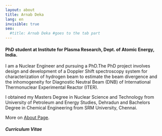 ```yaml
---
layout: about
title: Arnab Deka
lang: en
invisible: true
seo:
  #title: Arnab Deka #goes to the tab part
---
```


#### PhD student at Institute for Plasma Research, Dept. of Atomic Energy, India.


I am a Nuclear Engineer and pursuing a PhD.The PhD project involves design and development of a Doppler Shift spectroscopy system  for characterization of hydrogen beam to estimate the beam divergence and the inhomogeneity for Diagnostic Neutral Beam (DNB) of International Thermonuclear Experimental Reactor (ITER).

I obtained my Masters Degree in Nuclear Science and Technology from University of Petroleum and Energy Studies, Dehradun and Bachelors Degree in Chemical Engineering from SRM University, Chennai.

More on [About Page](../1about.md).

##### Curriculum Vitae
